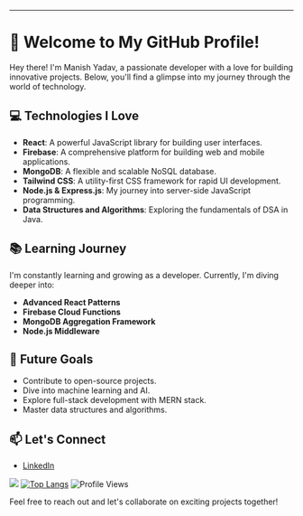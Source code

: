 

---

# 👋 Welcome to My GitHub Profile!

Hey there! I'm Manish Yadav, a passionate developer with a love for building innovative projects. Below, you'll find a glimpse into my journey through the world of technology.


## 💻 Technologies I Love

- **React**: A powerful JavaScript library for building user interfaces.
- **Firebase**: A comprehensive platform for building web and mobile applications.
- **MongoDB**: A flexible and scalable NoSQL database.
- **Tailwind CSS**: A utility-first CSS framework for rapid UI development.
- **Node.js & Express.js**: My journey into server-side JavaScript programming.
- **Data Structures and Algorithms**: Exploring the fundamentals of DSA in Java.

## 📚 Learning Journey

I'm constantly learning and growing as a developer. Currently, I'm diving deeper into:

- **Advanced React Patterns**
- **Firebase Cloud Functions**
- **MongoDB Aggregation Framework**
- **Node.js Middleware**

## 🌱 Future Goals

- Contribute to open-source projects.
- Dive into machine learning and AI.
- Explore full-stack development with MERN stack.
- Master data structures and algorithms.

## 📫 Let's Connect

- [LinkedIn](https://www.linkedin.com/in/manish-yadav-696888217/)


![](https://komarev.com/ghpvc/?username=your-Manishyadav14e&color=green)
[![Top Langs](https://img.shields.io/github/languages/top/Manishyadav14e/movie-recommendation-app)](https://github.com/Manishyadav14/movie-recommendation-app)
![Profile Views](https://komarev.com/ghpvc/?username=your-Manishyadav14e&color=green)


Feel free to reach out and let's collaborate on exciting projects together!
